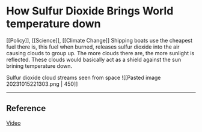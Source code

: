 # How Sulfur Dioxide Brings World temperature down

[[Policy]], [[Science]], [[Climate Change]]
Shipping boats use the cheapest fuel there is, this fuel when burned, releases sulfur dioxide into the air causing clouds to group up. The more clouds there are, the more sunlight is reflected. These clouds would basically act as a shield against the sun brining temperature down.  


Sulfur dioxide cloud streams seen from space
![[Pasted image 20231015221303.png | 450]]

---
## Reference
[Video](https://www.youtube.com/watch?v=dk8pwE3IByg)
